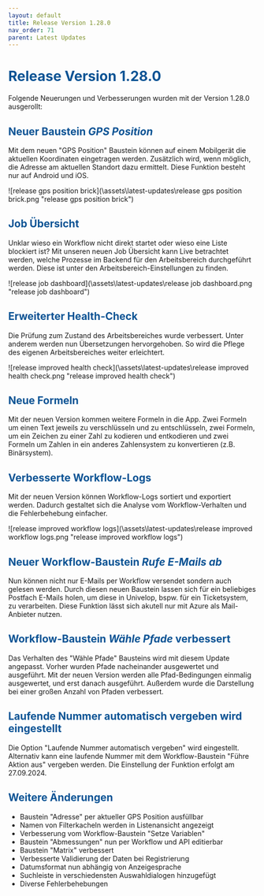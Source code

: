 ```yaml
---
layout: default
title: Release Version 1.28.0
nav_order: 71
parent: Latest Updates
---
```


# <span style="color:#0b5394">**Release Version 1.28.0**</span>

Folgende Neuerungen und Verbesserungen wurden mit der Version 1.28.0 ausgerollt:

## <span style="color:#0b5394">**Neuer Baustein _GPS Position_**</span>

Mit dem neuen "GPS Position" Baustein können auf einem Mobilgerät die aktuellen Koordinaten eingetragen werden. Zusätzlich wird, wenn möglich, die Adresse am aktuellen Standort dazu ermittelt. Diese Funktion besteht nur auf Android und iOS.

![release gps position brick](\assets\latest-updates\release gps position brick.png "release gps position brick")

## <span style="color:#0b5394">**Job Übersicht**</span>

Unklar wieso ein Workflow nicht direkt startet oder wieso eine Liste blockiert ist? Mit unseren neuen Job Übersicht kann Live betrachtet werden, welche Prozesse im Backend für den Arbeitsbereich durchgeführt werden. Diese ist unter den Arbeitsbereich-Einstellungen zu finden.

![release job dashboard](\assets\latest-updates\release job dashboard.png "release job dashboard")

## <span style="color:#0b5394">**Erweiterter Health-Check**</span>

Die Prüfung zum Zustand des Arbeitsbereiches wurde verbessert.
Unter anderem werden nun Übersetzungen hervorgehoben. So wird die Pflege des eigenen Arbeitsbereiches weiter erleichtert.

![release improved health check](\assets\latest-updates\release improved health check.png "release improved health check")

## <span style="color:#0b5394">**Neue Formeln**</span>

Mit der neuen Version kommen weitere Formeln in die App. Zwei Formeln um einen Text jeweils zu verschlüsseln und zu entschlüsseln, zwei Formeln, um ein Zeichen zu einer Zahl zu kodieren und entkodieren und zwei Formeln um Zahlen in ein anderes Zahlensystem zu konvertieren (z.B. Binärsystem).

## <span style="color:#0b5394">**Verbesserte Workflow-Logs**</span>

Mit der neuen Version können Workflow-Logs sortiert und exportiert werden. Dadurch gestaltet sich die Analyse vom Workflow-Verhalten und die Fehlerbehebung einfacher.

![release improved workflow logs](\assets\latest-updates\release improved workflow logs.png "release improved workflow logs")

## <span style="color:#0b5394">**Neuer Workflow-Baustein _Rufe E-Mails ab_**</span>

Nun können nicht nur E-Mails per Workflow versendet sondern auch gelesen werden. Durch diesen neuen Baustein lassen sich für ein beliebiges Postfach E-Mails holen, um diese in Univelop, bspw. für ein Ticketsystem, zu verarbeiten. Diese Funktion lässt sich akutell nur mit Azure als Mail-Anbieter nutzen.

## <span style="color:#0b5394">**Workflow-Baustein _Wähle Pfade_ verbessert**</span>

Das Verhalten des "Wähle Pfade" Bausteins wird mit diesem Update angepasst. Vorher wurden Pfade nacheinander ausgewertet und ausgeführt. Mit der neuen Version werden alle Pfad-Bedingungen einmalig ausgewertet, und erst danach ausgeführt. Außerdem wurde die Darstellung bei einer großen Anzahl von Pfaden verbessert.

## <span style="color:#0b5394">**Laufende Nummer automatisch vergeben wird eingestellt**</span>

Die Option "Laufende Nummer automatisch vergeben" wird eingestellt. Alternativ kann eine laufende Nummer mit dem Workflow-Baustein "Führe Aktion aus" vergeben werden. Die Einstellung der Funktion erfolgt am 27.09.2024.

## <span style="color:#0b5394">**Weitere Änderungen**</span>

-   Baustein "Adresse" per aktueller GPS Position ausfüllbar
-   Namen von Filterkacheln werden in Listenansicht angezeigt
-   Verbesserung vom Workflow-Baustein "Setze Variablen"
-   Baustein "Abmessungen" nun per Workflow und API editierbar
-   Baustein "Matrix" verbessert
-   Verbesserte Validierung der Daten bei Registrierung
-   Datumsformat nun abhängig von Anzeigesprache
-   Suchleiste in verschiedensten Auswahldialogen hinzugefügt
-   Diverse Fehlerbehebungen
